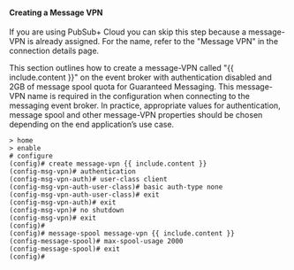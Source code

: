 #### Creating a Message VPN

If you are using PubSub+ Cloud you can skip this step because a message-VPN is already assigned. For the name, refer to the "Message VPN" in the connection details page.

This section outlines how to create a message-VPN called "{{ include.content }}" on the event broker with authentication disabled and 2GB of message spool quota for Guaranteed Messaging. This message-VPN name is required in the configuration when connecting to the messaging event broker. In practice, appropriate values for authentication, message spool and other message-VPN properties should be chosen depending on the end application’s use case.



```
> home
> enable
# configure
(config)# create message-vpn {{ include.content }}
(config-msg-vpn)# authentication
(config-msg-vpn-auth)# user-class client
(config-msg-vpn-auth-user-class)# basic auth-type none
(config-msg-vpn-auth-user-class)# exit
(config-msg-vpn-auth)# exit
(config-msg-vpn)# no shutdown
(config-msg-vpn)# exit
(config)#
(config)# message-spool message-vpn {{ include.content }}
(config-message-spool)# max-spool-usage 2000
(config-message-spool)# exit
(config)#
```
